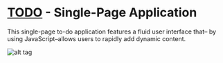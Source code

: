 # [TODO](https://todoster-tyna.herokuapp.com/) - Single-Page Application
This single-page to-do application features a fluid user interface that– by using JavaScript–allows users to rapidly add dynamic content.

![alt tag](https://user-images.githubusercontent.com/14388583/28289499-b5b4cce6-6af7-11e7-8cb4-9e9151a371d4.png)
